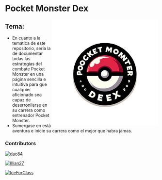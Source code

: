# Pocket Monster Dex

<img align="right" src="Imagenes/Logo.png" width="350" alt="PocketBall">

## Tema:
- En cuanto a la tematica de este repositorio, sería la de documentar todas las estrategias del combate Pocket Monster en una página sencilla e intuitiva para que cualquier aficionado sea capaz de deserronllarse en su carrera como entrenador Pocket Monster.
- Sumergase en está aventura e inicie su carrera como el mejor que habra jamas.

### Contributors
[<img alt="dac84" src="https://images.weserv.nl/?url=https://avatars.githubusercontent.com/u/146566035?v=4&w=45&fit=cover&mask=circle&maxage=7d" />](https://github.com/deletedaccount849382)

[<img alt="Illian27" src="https://images.weserv.nl/?url=https://avatars.githubusercontent.com/u/98534635?v=4&w=45&fit=cover&mask=circle&maxage=7d" />](https://github.com/Illian27)

[<img alt="IceForClass" src="https://images.weserv.nl/?url=https://avatars.githubusercontent.com/u/146034810?v=4&w=45&fit=cover&mask=circle&maxage=7d" />](https://github.com/IceForClass)
